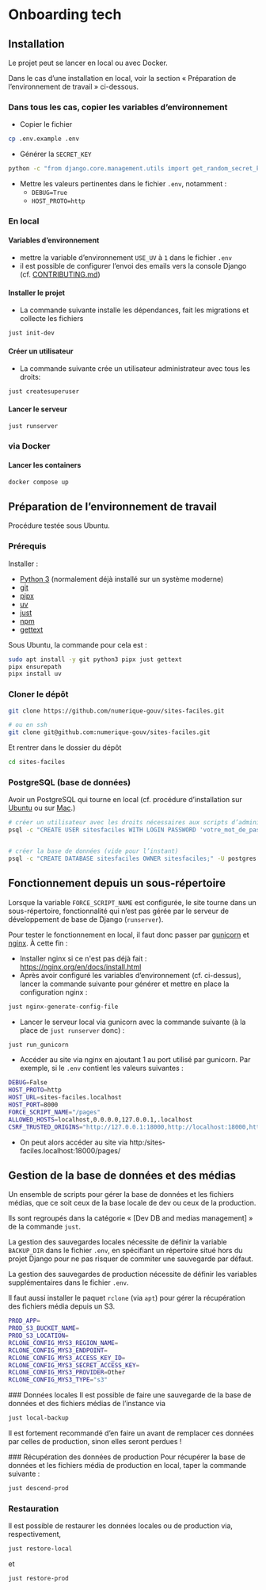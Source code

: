 # Onboarding tech

## Installation

Le projet peut se lancer en local ou avec Docker.

Dans le cas d’une installation en local, voir la section « Préparation de l’environnement de travail » ci-dessous.

### Dans tous les cas, copier les variables d’environnement

- Copier le fichier

```sh
cp .env.example .env
```

- Générer la `SECRET_KEY`

```sh
python -c "from django.core.management.utils import get_random_secret_key; print(get_random_secret_key())"
```

- Mettre les valeurs pertinentes dans le fichier `.env`, notamment :
  - `DEBUG=True`
  - `HOST_PROTO=http`


### En local
#### Variables d’environnement

- mettre la variable d’environnement `USE_UV` à `1` dans le fichier `.env`
- il est possible de configurer l’envoi des emails vers la console Django (cf. [CONTRIBUTING.md](./CONTRIBUTING.md))

#### Installer le projet

- La commande suivante installe les dépendances, fait les migrations et collecte les fichiers

```sh
just init-dev
```

#### Créer un utilisateur

- La commande suivante crée un utilisateur administrateur avec tous les droits:

```
just createsuperuser
```

#### Lancer le serveur

```sh
just runserver
```

### via Docker
#### Lancer les containers

```sh
docker compose up
```

## Préparation de l’environnement de travail
Procédure testée sous Ubuntu.

### Prérequis

Installer :

* [Python 3](https://www.python.org/) (normalement déjà installé sur un système moderne)
* [git](https://git-scm.com/)
* [pipx](https://pipx.pypa.io/stable/)
* [uv](https://docs.astral.sh/uv/)
* [just](https://just.systems/)
* [npm](https://docs.npmjs.com/)
* [gettext](https://www.gnu.org/software/gettext/gettext.html)

Sous Ubuntu, la commande pour cela est :

```sh
sudo apt install -y git python3 pipx just gettext
pipx ensurepath
pipx install uv
```

### Cloner le dépôt

```sh
git clone https://github.com/numerique-gouv/sites-faciles.git

# ou en ssh
git clone git@github.com:numerique-gouv/sites-faciles.git
```

Et rentrer dans le dossier du dépôt

```sh
cd sites-faciles
```

### PostgreSQL (base de données)

Avoir un PostgreSQL qui tourne en local (cf. procédure d’installation sur [Ubuntu](https://documentation.ubuntu.com/server/how-to/databases/install-postgresql/index.html) ou sur [Mac](https://postgresapp.com/).)

```sh
# créer un utilisateur avec les droits nécessaires aux scripts d’administration
psql -c "CREATE USER sitesfaciles WITH LOGIN PASSWORD 'votre_mot_de_passe'; CREATEDB" -U postgres


# créer la base de données (vide pour l’instant)
psql -c "CREATE DATABASE sitesfaciles OWNER sitesfaciles;" -U postgres
```


## Fonctionnement depuis un sous-répertoire

Lorsque la variable `FORCE_SCRIPT_NAME` est configurée, le site tourne dans un sous-répertoire, fonctionnalité qui n’est pas gérée par le serveur de développement de base de Django (`runserver`).

Pour tester le fonctionnement en local, il faut donc passer par [gunicorn](https://gunicorn.org/) et [nginx](https://nginx.org/). À cette fin :

* Installer nginx si ce n'est pas déjà fait : https://nginx.org/en/docs/install.html
* Après avoir configuré les variables d’environnement (cf. ci-dessus), lancer la commande suivante pour générer et mettre en place la configuration nginx :

```sh
just nginx-generate-config-file
```

* Lancer le serveur local via gunicorn avec la commande suivante (à la place de `just runserver` donc) :

```sh
just run_gunicorn
```

* Accéder au site via nginx en ajoutant 1 au port utilisé par gunicorn. Par exemple, si le `.env` contient les valeurs suivantes :

```sh
DEBUG=False
HOST_PROTO=http
HOST_URL=sites-faciles.localhost
HOST_PORT=8000
FORCE_SCRIPT_NAME="/pages"
ALLOWED_HOSTS=localhost,0.0.0.0,127.0.0.1,.localhost
CSRF_TRUSTED_ORIGINS="http://127.0.0.1:18000,http://localhost:18000,http://*.localhost:18000"
```

* On peut alors accéder au site via http:/sites-faciles.localhost:18000/pages/

## Gestion de la base de données et des médias
Un ensemble de scripts pour gérer la base de données et les fichiers médias, que ce soit ceux de la base locale de dev ou ceux de la production.

Ils sont regroupés dans la catégorie « [Dev DB and medias management] » de la commande `just`.

La gestion des sauvegardes locales nécessite de définir la variable `BACKUP_DIR` dans le fichier `.env`, en spécifiant un répertoire situé hors du projet Django pour ne pas risquer de commiter une sauvegarde par défaut.

La gestion des sauvegardes de production nécessite de définir les variables supplémentaires dans le fichier `.env`.

Il faut aussi installer le paquet `rclone` (via `apt`) pour gérer la récupération des fichiers média depuis un S3.

```sh
PROD_APP=
PROD_S3_BUCKET_NAME=
PROD_S3_LOCATION=
RCLONE_CONFIG_MYS3_REGION_NAME=
RCLONE_CONFIG_MYS3_ENDPOINT=
RCLONE_CONFIG_MYS3_ACCESS_KEY_ID=
RCLONE_CONFIG_MYS3_SECRET_ACCESS_KEY=
RCLONE_CONFIG_MYS3_PROVIDER=Other
RCLONE_CONFIG_MYS3_TYPE="s3"
```

### Données locales
Il est possible de faire une sauvegarde de la base de données et des fichiers médias de l’instance via

```sh
just local-backup
```

Il est fortement recommandé d’en faire un avant de remplacer ces données par celles de production, sinon elles seront perdues !

### Récupération des données de production
Pour récupérer la base de données et les fichiers média de production en local, taper la commande suivante :

```sh
just descend-prod
```

### Restauration
Il est possible de restaurer les données locales ou de production via, respectivement,

```sh
just restore-local
```

et

```sh
just restore-prod
```
